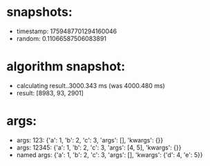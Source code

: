 # snapshots:

 * timestamp: 1759487701294160046
 * random: 0.11066587506083891

# algorithm snapshot:

 * calculating result..3000.343 ms (was 4000.480 ms)
 * result: [8983, 93, 2901]

# args:

 * args: 123: {'a': 1, 'b': 2, 'c': 3, 'args': [], 'kwargs': {}}
 * args: 12345: {'a': 1, 'b': 2, 'c': 3, 'args': [4, 5], 'kwargs': {}}
 * named args: {'a': 1, 'b': 2, 'c': 3, 'args': [], 'kwargs': {'d': 4, 'e': 5}}
